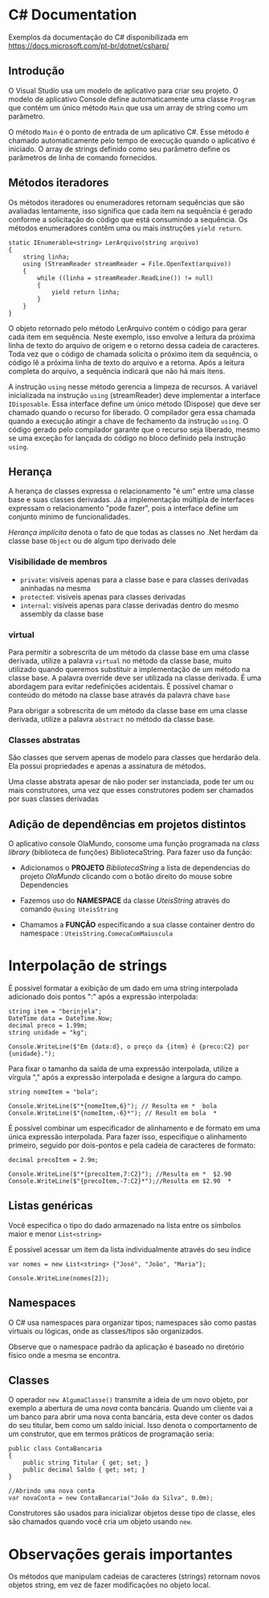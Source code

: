 # C# Documentation

Exemplos da documentação do C# disponibilizada em https://docs.microsoft.com/pt-br/dotnet/csharp/

## Introdução

O Visual Studio usa um modelo de aplicativo para criar seu projeto. O modelo de aplicativo Console define
automaticamente uma classe `Program` que contém um único método `Main` que usa um array de string como um
parâmetro.

O método `Main` é o ponto de entrada de um aplicativo C#. Esse método é chamado automaticamente pelo tempo de 
execução quando o aplicativo é iniciado. O array de strings definido como seu parâmetro define os parâmetros
de linha de comando fornecidos.

## Métodos iteradores

Os métodos iteradores ou enumeradores retornam sequências que são avaliadas lentamente, isso significa que cada 
item na sequência é gerado conforme a solicitação do código que está consumindo a sequência. Os métodos 
enumeradores contêm uma ou mais instruções `yield return`.

```
static IEnumerable<string> LerArquivo(string arquivo)
{
    string linha;
    using (StreamReader streamReader = File.OpenText(arquivo))
    {
        while ((linha = streamReader.ReadLine()) != null)
        {
            yield return linha;
        }
    }
}
```

O objeto retornado pelo método LerArquivo contém o código para gerar cada item em sequência. Neste exemplo, isso 
envolve a leitura da próxima linha de texto do arquivo de origem e o retorno dessa cadeia de caracteres. Toda vez
que o código de chamada solicita o próximo item da sequência, o código lê a próxima linha de texto do arquivo e a
retorna. Após a leitura completa do arquivo, a sequência indicará que não há mais itens.

A instrução `using` nesse método gerencia a limpeza de recursos. A variável inicializada na instrução `using` 
(streamReader) deve implementar a interface `IDisposable`. Essa interface define um único método (Dispose) que 
deve ser chamado quando o recurso for liberado. O compilador gera essa chamada quando a execução atingir a chave
de fechamento da instrução `using`. O código gerado pelo compilador garante que o recurso seja liberado, mesmo se
uma exceção for lançada do código no bloco definido pela instrução `using`.

## Herança

A herança de classes expressa o relacionamento "é um" entre uma classe base e suas classes derivadas. Já a 
implementação múltipla de interfaces expressam o relacionamento "pode fazer", pois a interface define um conjunto
mínimo de funcionalidades.

*Herança implícita* denota o fato de que todas as classes no .Net herdam da classe base `Object` ou de algum tipo
derivado dele


### Visibilidade de membros

- `private`: visíveis apenas para a classe base e para classes derivadas aninhadas na mesma
- `protected`: visíveis apenas para classes derivadas
- `internal`: visíveis apenas para classe derivadas dentro do mesmo assembly da classe base

### virtual

Para permitir a sobrescrita de um método da classe base em uma classe derivada, utilize a palavra `virtual` no
método da classe base, muito utilizado quando queremos substituir a implementação de um método na classe base. A
palavra override deve ser utilizada na classe derivada. É uma abordagem para evitar redefinições acidentais. É
possível chamar o conteúdo do método na classe base através da palavra chave `base`

Para obrigar a sobrescrita de um método da classe base em uma classe derivada, utilize a palavra `abstract` no
método da classe base.

### Classes abstratas

São classes que servem apenas de modelo para classes que herdarão dela. Ela possui propriedades e apenas a 
assinatura de métodos.

Uma classe abstrata apesar de não poder ser instanciada, pode ter um ou mais construtores, uma vez que esses
construtores podem ser chamados por suas classes derivadas

## Adição de dependências em projetos distintos

O aplicativo console OlaMundo, consome uma função programada na *class library* (biblioteca de funções) 
BibliotecaString. Para fazer uso da função:

- Adicionamos o **PROJETO** *BibliotecaString* a lista de dependencias do projeto *OlaMundo* clicando com o botão
  direito do mouse sobre Dependencies

- Fazemos uso do **NAMESPACE** da classe *UteisString* através do comando `@using UteisString`

- Chamamos a **FUNÇÃO** especificando a sua classe container dentro do namespace : 
  `UteisString.ComecaComMaiuscula` 

# Interpolação de strings

É possível formatar a exibição de um dado em uma string interpolada adicionado dois pontos ":" após a expressão
interpolada:

```
string item = "berinjela";
DateTime data = DateTime.Now;
decimal preco = 1.99m;
string unidade = "kg";

Console.WriteLine($"Em {data:d}, o preço da {item} é {preco:C2} por {unidade}.");
```

Para fixar o tamanho da saída de uma expressão interpolada, utilize a vírgula "," após a expressão interpolada
e designe a largura do campo. 

```
string nomeItem = "bola";

Console.WriteLine($"*{nomeItem,6}"); // Resulta em *  bola	
Console.WriteLine($"{nomeItem,-6}*"); // Result em bola  *
``` 

É possível combinar um especificador de alinhamento e de formato em uma única expressão interpolada. Para fazer 
isso, especifique o alinhamento primeiro, seguido por dois-pontos e pela cadeia de caracteres de formato: 

``` 
decimal precoItem = 2.9m;

Console.WriteLine($"*{precoItem,7:C2}"); //Resulta em *  $2.90
Console.WriteLine($"{precoItem,-7:C2}*");//Resulta em $2.90  *
``` 

## Listas genéricas

Você especifica o tipo do dado armazenado na lista entre os símbolos maior e menor `List<string>`

É possível acessar um item da lista individualmente através do seu índice 

``` 
var nomes = new List<string> {"José", "João", "Maria"};

Console.WriteLine(nomes[2]);
``` 

## Namespaces

O C# usa namespaces para organizar tipos; namespaces são como pastas virtuais ou lógicas, onde as classes/tipos
são organizados.

Observe que o namespace padrão da aplicação é baseado no diretório físico onde a mesma se encontra.

## Classes

O operador `new AlgumaClasse()` transmite a ideia de um novo objeto, por exemplo a abertura de uma *nova* conta
bancária. Quando um cliente vai a um banco para abrir uma nova conta bancária, esta deve conter os dados do seu
titular, bem como um saldo inicial. Isso denota o comportamento de um construtor, que em termos práticos de 
programação seria:

```
public class ContaBancaria 
{
	public string Titular { get; set; }
	public decimal Saldo { get; set; }
}

//Abrindo uma nova conta
var novaConta = new ContaBancaria("João da Silva", 0.0m);
```

Construtores são usados para inicializar objetos desse tipo de classe, eles são chamados quando você cria um 
objeto usando `new`. 

# Observações gerais importantes

Os métodos que manipulam cadeias de caracteres (strings) retornam novos objetos string, em vez de fazer 
modificações no objeto local.